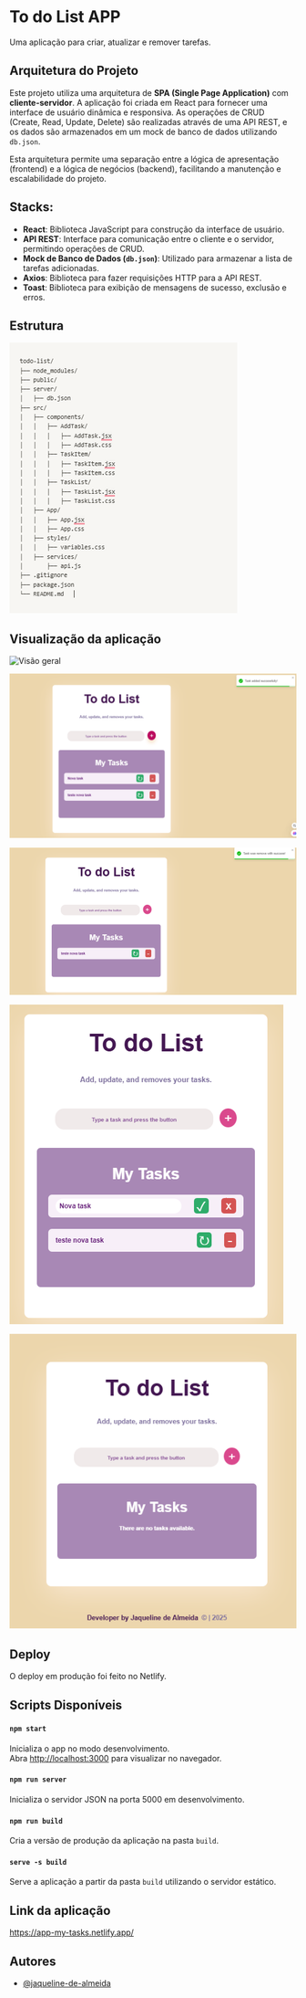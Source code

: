 # To do List APP

Uma aplicação para criar, atualizar e remover tarefas. 

## Arquitetura do Projeto

Este projeto utiliza uma arquitetura de **SPA (Single Page Application)** com **cliente-servidor**. A aplicação foi criada em React para fornecer uma interface de usuário dinâmica e responsiva. As operações de CRUD (Create, Read, Update, Delete) são realizadas através de uma API REST, e os dados são armazenados em um mock de banco de dados utilizando `db.json`.

Esta arquitetura permite uma separação entre a lógica de apresentação (frontend) e a lógica de negócios (backend), facilitando a manutenção e escalabilidade do projeto.

## Stacks:

- **React**: Biblioteca JavaScript para construção da interface de usuário.
- **API REST**: Interface para comunicação entre o cliente e o servidor, permitindo operações de CRUD.
- **Mock de Banco de Dados (`db.json`)**: Utilizado para armazenar a lista de tarefas adicionadas.
- **Axios**: Biblioteca para fazer requisições HTTP para a API REST.
- **Toast**: Biblioteca para exibição de mensagens de sucesso, exclusão e erros.



## Estrutura

![Estrutura](image.png)  

## Visualização da aplicação
![Visão geral](app-visão-geral.png) 

![Nova task](app-nova-task.png) 

![Remover task](app-remover-task.png) 

![Atualizar](app-atualizar-task.png) 

![Sem task](app-sem-task.png) 

## Deploy
O deploy em produção foi feito no Netlify.

## Scripts Disponíveis

#### `npm start`
Inicializa o app no modo desenvolvimento.  
Abra [http://localhost:3000](http://localhost:3000) para visualizar no navegador.

#### `npm run server`
Inicializa o servidor JSON na porta 5000 em desenvolvimento.

#### `npm run build`
Cria a versão de produção da aplicação na pasta `build`.

#### `serve -s build`
Serve a aplicação a partir da pasta `build` utilizando o servidor estático.  


## Link da aplicação

https://app-my-tasks.netlify.app/

## Autores

- [@jaqueline-de-almeida](https://github.com/jaquelinedealmeida)